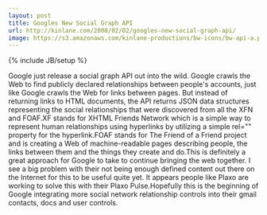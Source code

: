 ```yaml
---
layout: post
title: Googles New Social Graph API
url: http://kinlane.com/2008/02/02/googles-new-social-graph-api/
image: https://s3.amazonaws.com/kinlane-productions/bw-icons/bw-api-a.png
---
```

{% include JB/setup %}
Google just release a social graph API out into the wild. Google crawls the Web to find publicly declared relationships between people's accounts, just like Google crawls the Web for links between pages. But instead of returning links to HTML documents, the API returns JSON data structures representing the social relationships that were discovered from all the XFN and FOAF.XF stands for XHTML Friends Network which is a simple way to represent human relationships using hyperlinks by utilizing a simple rel="" property for the hyperlink.FOAF stands for The Friend of a Friend project and is creating a Web of machine-readable pages describing people, the links between them and the things they create and do.This is definitely a great approach for Google to take to continue bringing the web together.  I see a big problem with their not being enough defined content out there on the Internet for this to be useful quite yet.  It appears people like Plaxo are working to solve this with their Plaxo Pulse.Hopefully this is the beginning of Google integrating more social network relationship controls into their gmail contacts, docs and user controls.